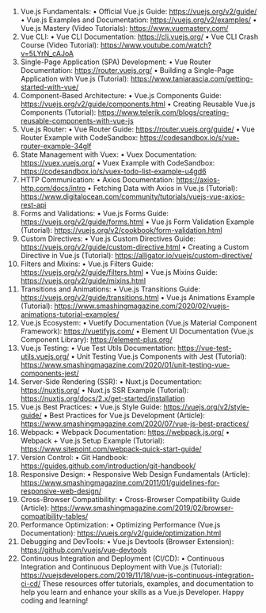 1.	Vue.js Fundamentals:
•	Official Vue.js Guide: https://vuejs.org/v2/guide/
•	Vue.js Examples and Documentation: https://vuejs.org/v2/examples/
•	Vue.js Mastery (Video Tutorials): https://www.vuemastery.com/
2.	Vue CLI:
•	Vue CLI Documentation: https://cli.vuejs.org/
•	Vue CLI Crash Course (Video Tutorial): https://www.youtube.com/watch?v=5LYrN_cAJoA
3.	Single-Page Application (SPA) Development:
•	Vue Router Documentation: https://router.vuejs.org/
•	Building a Single-Page Application with Vue.js (Tutorial): https://www.taniarascia.com/getting-started-with-vue/
4.	Component-Based Architecture:
•	Vue.js Components Guide: https://vuejs.org/v2/guide/components.html
•	Creating Reusable Vue.js Components (Tutorial): https://www.telerik.com/blogs/creating-reusable-components-with-vue-js
5.	Vue.js Router:
•	Vue Router Guide: https://router.vuejs.org/guide/
•	Vue Router Example with CodeSandbox: https://codesandbox.io/s/vue-router-example-34glf
6.	State Management with Vuex:
•	Vuex Documentation: https://vuex.vuejs.org/
•	Vuex Example with CodeSandbox: https://codesandbox.io/s/vuex-todo-list-example-u4gd6
7.	HTTP Communication:
•	Axios Documentation: https://axios-http.com/docs/intro
•	Fetching Data with Axios in Vue.js (Tutorial): https://www.digitalocean.com/community/tutorials/vuejs-vue-axios-rest-api
8.	Forms and Validations:
•	Vue.js Forms Guide: https://vuejs.org/v2/guide/forms.html
•	Vue.js Form Validation Example (Tutorial): https://vuejs.org/v2/cookbook/form-validation.html
9.	Custom Directives:
•	Vue.js Custom Directives Guide: https://vuejs.org/v2/guide/custom-directive.html
•	Creating a Custom Directive in Vue.js (Tutorial): https://alligator.io/vuejs/custom-directive/
10.	Filters and Mixins:
•	Vue.js Filters Guide: https://vuejs.org/v2/guide/filters.html
•	Vue.js Mixins Guide: https://vuejs.org/v2/guide/mixins.html
11.	Transitions and Animations:
•	Vue.js Transitions Guide: https://vuejs.org/v2/guide/transitions.html
•	Vue.js Animations Example (Tutorial): https://www.smashingmagazine.com/2020/02/vuejs-animations-tutorial-examples/
12.	Vue.js Ecosystem:
•	Vuetify Documentation (Vue.js Material Component Framework): https://vuetifyjs.com/
•	Element UI Documentation (Vue.js Component Library): https://element-plus.org/
13.	Vue.js Testing:
•	Vue Test Utils Documentation: https://vue-test-utils.vuejs.org/
•	Unit Testing Vue.js Components with Jest (Tutorial): https://www.smashingmagazine.com/2020/01/unit-testing-vue-components-jest/
14.	Server-Side Rendering (SSR):
•	Nuxt.js Documentation: https://nuxtjs.org/
•	Nuxt.js SSR Example (Tutorial): https://nuxtjs.org/docs/2.x/get-started/installation
15.	Vue.js Best Practices:
•	Vue.js Style Guide: https://vuejs.org/v2/style-guide/
•	Best Practices for Vue.js Development (Article): https://www.smashingmagazine.com/2020/07/vue-js-best-practices/
16.	Webpack:
•	Webpack Documentation: https://webpack.js.org/
•	Webpack + Vue.js Setup Example (Tutorial): https://www.sitepoint.com/webpack-quick-start-guide/
17.	Version Control:
•	Git Handbook: https://guides.github.com/introduction/git-handbook/
18.	Responsive Design:
•	Responsive Web Design Fundamentals (Article): https://www.smashingmagazine.com/2011/01/guidelines-for-responsive-web-design/
19.	Cross-Browser Compatibility:
•	Cross-Browser Compatibility Guide (Article): https://www.smashingmagazine.com/2019/02/browser-compatibility-tables/
20.	Performance Optimization:
•	Optimizing Performance (Vue.js Documentation): https://vuejs.org/v2/guide/optimization.html
21.	Debugging and DevTools:
•	Vue.js Devtools (Browser Extension): https://github.com/vuejs/vue-devtools
22.	Continuous Integration and Deployment (CI/CD):
•	Continuous Integration and Continuous Deployment with Vue.js (Tutorial): https://vuejsdevelopers.com/2019/11/18/vue-js-continuous-integration-ci-cd/
These resources offer tutorials, examples, and documentation to help you learn and enhance your skills as a Vue.js Developer. Happy coding and learning!

